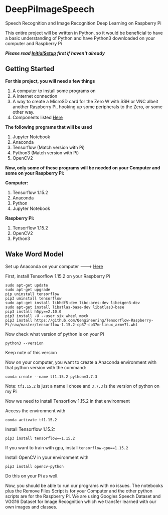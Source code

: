 # DeepPiImageSpeech
Speech Recognition and Image Recognition Deep Learning on Raspberry Pi

This entire project will be written in Python, so it would be beneficial to have a basic understanding of Python and have Python3 downloaded on your computer and Raspberry Pi

***Please read [InitialSetup](https://github.com/michealcarac/DeepPi/blob/main/InitialSetup.md) first if haven't already***

## Getting Started
**For this project, you will need a few things**
1. A computer to install some programs on
2. A internet connection
3. A way to create a MicroSD card for the Zero W with SSH or VNC albeit another Raspberry Pi, hooking up some peripherals to the Zero, or some other way.
4. Components listed [Here](https://docs.google.com/spreadsheets/d/1M7MrT1gzgztbvuXfkKRB7sXJfgQoq0oRnmKZJjNunso/edit?usp=sharing)

**The following programs that will be used**
1. Jupyter Notebook
2. Anaconda
3. Tensorflow (Match version with Pi)
4. Python3 (Match version with Pi)
5. OpenCV2

**Now, only some of these programs will be needed on your Computer and some on your Raspberry Pi:**

**Computer:**
1. Tensorflow 1.15.2
2. Anaconda
3. Python
4. Jupyter Notebook

**Raspberry Pi:**
1. Tensorflow 1.15.2
2. OpenCV2
3. Python3

## Wake Word Model
Set up Anaconda on your computer ---> [Here](https://docs.anaconda.com/anaconda/install/)

First, install Tensorflow 1.15.2 on your Raspberry Pi
```
sudo apt-get update
sudo apt-get upgrade
pip uninstall tensorflow
pip3 uninstall tensorflow
sudo apt-get install libhdf5-dev libc-ares-dev libeigen3-dev
sudo apt-get install libatlas-base-dev libatlas3-base
pip3 install h5py==2.10.0
pip3 install -U --user six wheel mock
pip3 install https://github.com/Qengineering/Tensorflow-Raspberry-Pi/raw/master/tensorflow-1.15.2-cp37-cp37m-linux_armv7l.whl
```
Now check what version of python is on your Pi
```
python3 --version
```
Keep note of this version

Now on your computer, you want to create a Anaconda environment with that python version with the command:
```
conda create --name tf1.15.2 python=3.7.3 
```
Note: ```tf1.15.2``` is just a name I chose and ```3.7.3``` is the version of python on my Pi

Now we need to install Tensorflow 1.15.2 in that environment

Access the environment with 
```
conda activate tf1.15.2
```
Install Tensorflow 1.15.2:
```
pip3 install tensorflow==1.15.2
```
If you want to train with gpu, install ```tensorflow-gpu==1.15.2```

Install OpenCV in your environment with
```
pip3 install opencv-python
```
Do this on your Pi as well. 

Now, you should be able to run our programs with no issues. The notebooks plus the Remove Files Script is for your Computer and the other python scripts are for the Raspberry Pi. We are using Googles Speech Dataset and VGG16 Dataset for Image Recognition which we transfer learned with our own images and classes. 




